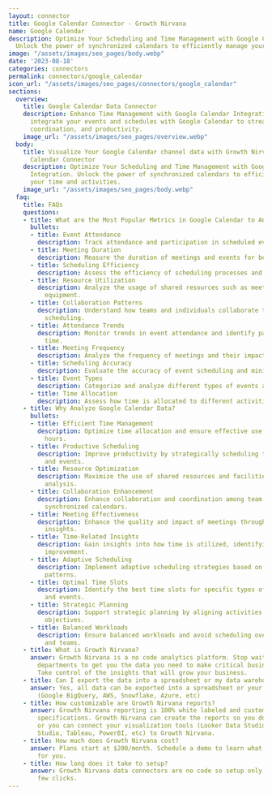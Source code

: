 ```yaml
---
layout: connector
title: Google Calendar Connector - Growth Nirvana
name: Google Calendar
description: Optimize Your Scheduling and Time Management with Google Calendar Integration.
  Unlock the power of synchronized calendars to efficiently manage your time and activities.
image: "/assets/images/seo_pages/body.webp"
date: '2023-08-18'
categories: connectors
permalink: connectors/google_calendar
icon_url: "/assets/images/seo_pages/connectors/google_calendar"
sections:
  overview:
    title: Google Calendar Data Connector
    description: Enhance Time Management with Google Calendar Integration. Seamlessly
      integrate your events and schedules with Google Calendar to streamline planning,
      coordination, and productivity.
    image_url: "/assets/images/seo_pages/overview.webp"
  body:
    title: Visualize Your Google Calendar channel data with Growth Nirvana's Google
      Calendar Connector
    description: Optimize Your Scheduling and Time Management with Google Calendar
      Integration. Unlock the power of synchronized calendars to efficiently manage
      your time and activities.
    image_url: "/assets/images/seo_pages/body.webp"
  faq:
    title: FAQs
    questions:
    - title: What are the Most Popular Metrics in Google Calendar to Analyze?
      bullets:
      - title: Event Attendance
        description: Track attendance and participation in scheduled events and meetings.
      - title: Meeting Duration
        description: Measure the duration of meetings and events for better time management.
      - title: Scheduling Efficiency
        description: Assess the efficiency of scheduling processes and identify bottlenecks.
      - title: Resource Utilization
        description: Analyze the usage of shared resources such as meeting rooms and
          equipment.
      - title: Collaboration Patterns
        description: Understand how teams and individuals collaborate through event
          scheduling.
      - title: Attendance Trends
        description: Monitor trends in event attendance and identify patterns over
          time.
      - title: Meeting Frequency
        description: Analyze the frequency of meetings and their impact on productivity.
      - title: Scheduling Accuracy
        description: Evaluate the accuracy of event scheduling and minimize conflicts.
      - title: Event Types
        description: Categorize and analyze different types of events and their purposes.
      - title: Time Allocation
        description: Assess how time is allocated to different activities and priorities.
    - title: Why Analyze Google Calendar Data?
      bullets:
      - title: Efficient Time Management
        description: Optimize time allocation and ensure effective use of available
          hours.
      - title: Productive Scheduling
        description: Improve productivity by strategically scheduling tasks, meetings,
          and events.
      - title: Resource Optimization
        description: Maximize the use of shared resources and facilities through data
          analysis.
      - title: Collaboration Enhancement
        description: Enhance collaboration and coordination among team members through
          synchronized calendars.
      - title: Meeting Effectiveness
        description: Enhance the quality and impact of meetings through data-driven
          insights.
      - title: Time-Related Insights
        description: Gain insights into how time is utilized, identifying areas for
          improvement.
      - title: Adaptive Scheduling
        description: Implement adaptive scheduling strategies based on data-driven
          patterns.
      - title: Optimal Time Slots
        description: Identify the best time slots for specific types of activities
          and events.
      - title: Strategic Planning
        description: Support strategic planning by aligning activities with business
          objectives.
      - title: Balanced Workloads
        description: Ensure balanced workloads and avoid scheduling overload for individuals
          and teams.
    - title: What is Growth Nirvana?
      answer: Growth Nirvana is a no code analytics platform. Stop waiting for other
        departments to get you the data you need to make critical business decisions.
        Take control of the insights that will grow your business.
    - title: Can I export the data into a spreadsheet or my data warehouse?
      answer: Yes, all data can be exported into a spreadsheet or your data warehouse
        (Google BigQuery, AWS, Snowflake, Azure, etc)
    - title: How customizable are Growth Nirvana reports?
      answer: Growth Nirvana reporting is 100% white labeled and customized to your
        specifications. Growth Nirvana can create the reports so you don’t have to
        or you can connect your visualization tools (Looker Data Studio/Google Data
        Studio, Tableau, PowerBI, etc) to Growth Nirvana.
    - title: How much does Growth Nirvana cost?
      answer: Plans start at $200/month. Schedule a demo to learn what plan is best
        for you.
    - title: How long does it take to setup?
      answer: Growth Nirvana data connectors are no code so setup only requires a
        few clicks.
---
```

